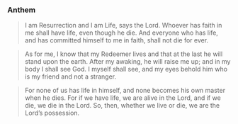### Anthem
> I am Resurrection and I am Life, says the Lord.
Whoever has faith in me shall have life,
even though he die.
And everyone who has life,
and has committed himself to me in faith,
shall not die for ever.

> As for me, I know that my Redeemer lives
and that at the last he will stand upon the earth.
After my awaking, he will raise me up;
and in my body I shall see God.
I myself shall see, and my eyes behold him
who is my friend and not a stranger.

> For none of us has life in himself,
and none becomes his own master when he dies.
For if we have life, we are alive in the Lord,
and if we die, we die in the Lord.
So, then, whether we live or die,
we are the Lord’s possession.
